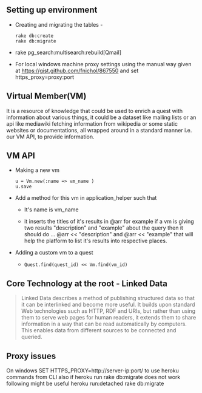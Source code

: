 ## Setting up environment

* Creating and migrating the tables - 

	```
	rake db:create 
	rake db:migrate
	```
* rake pg_search:multisearch:rebuild[Qmail]
* For local windows machine proxy settings using the manual way given at https://gist.github.com/fnichol/867550 
  and set https_proxy=proxy:port


## Virtual Member(VM)

It is a resource of knowledge that could be used to enrich a quest with information about various things,
it could be a dataset like mailing lists or an api like mediawiki fetching information from wikipedia or some static websites or 
documentations, all wrapped around in a standard manner i.e. our VM API, to provide information.

## VM API

*  Making a new vm
	```
	u = Vm.new(:name => vm_name )
	u.save
	```
* Add a method for this vm in application_helper such that

	-  It's name is vm_name

	-  it inserts the titles of it's results in @arr for example if a vm is giving two results "description" and "example" about the query then it 	should do ...   @arr << "description" and @arr << "example" that will help the platform to list it's results into respective places. 

*  Adding a custom vm to a quest

	-  ``` Quest.find(quest_id) << Vm.find(vm_id) ```


## Core Technology at the root - Linked Data

> Linked Data describes a method of publishing structured data so that it can be interlinked and become more useful. 
> It builds upon standard Web technologies such as HTTP, RDF and URIs, but rather than using them to serve web pages for human readers, it extends them to share information in a way that can be read automatically by computers. 
> This enables data from different sources to be connected and queried.

## Proxy issues
On windows SET HTTPS_PROXY=http://server-ip:port/ to use heroku commands from CLI
also if heroku run rake db:migrate does not work following might be useful
heroku run:detached rake db:migrate
